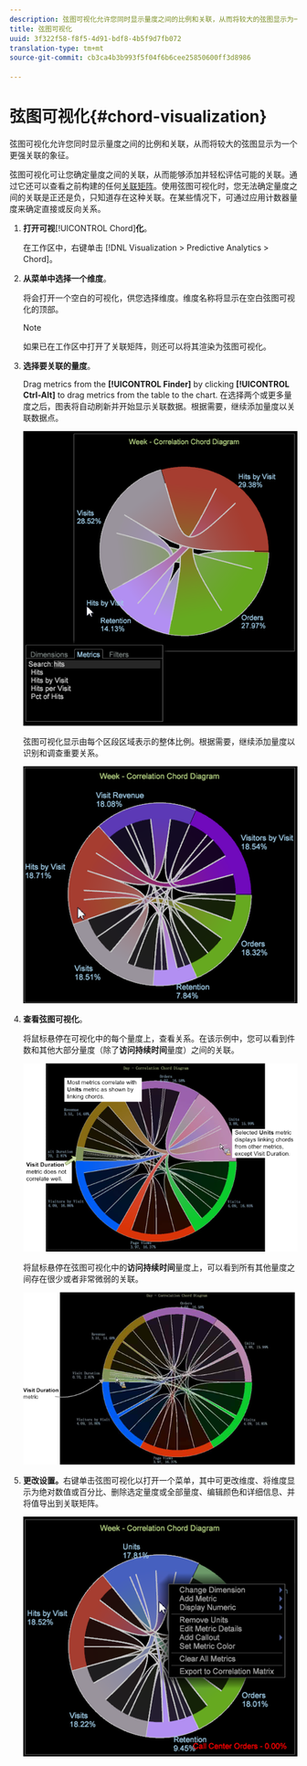 ```yaml
---
description: 弦图可视化允许您同时显示量度之间的比例和关联，从而将较大的弦图显示为一个更强关联的象征。
title: 弦图可视化
uuid: 3f322f58-f8f5-4d91-bdf8-4b5f9d7fb072
translation-type: tm+mt
source-git-commit: cb3ca4b3b993f5f04f6b6cee25850600ff3d8986

---
```



# 弦图可视化{#chord-visualization}

弦图可视化允许您同时显示量度之间的比例和关联，从而将较大的弦图显示为一个更强关联的象征。

弦图可视化可让您确定量度之间的关联，从而能够添加并轻松评估可能的关联。通过它还可以查看之前构建的任何[关联矩阵](https://docs.adobe.com/content/help/en/data-workbench/using/client/analysis-visualizations/correlation-analysis/c-correlation-analysis.html)。使用弦图可视化时，您无法确定量度之间的关联是正还是负，只知道存在这种关联。在某些情况下，可通过应用计数器量度来确定直接或反向关系。

1. **打开可视&#x200B;**[!UICONTROL Chord]**化**。

   在工作区中，右键单击 [!DNL Visualization > Predictive Analytics > Chord]。

1. **从菜单中选择一个维度**。

   将会打开一个空白的可视化，供您选择维度。维度名称将显示在空白弦图可视化的顶部。

   >[!NOTE]
   >
   >如果已在工作区中打开了关联矩阵，则还可以将其渲染为弦图可视化。

1. **选择要关联的量度**。

   Drag metrics from the **[!UICONTROL Finder]** by clicking **[!UICONTROL Ctrl-Alt]** to drag metrics from the table to the chart. 在选择两个或更多量度之后，图表将自动刷新并开始显示关联数据。根据需要，继续添加量度以关联数据点。

   ![](assets/chord_drag_metric.png)

   弦图可视化显示由每个区段区域表示的整体比例。根据需要，继续添加量度以识别和调查重要关系。

   ![](assets/chord_selected.png)

1. **查看弦图可视化**。

   将鼠标悬停在可视化中的每个量度上，查看关系。在该示例中，您可以看到件数和其他大部分量度（除了&#x200B;**访问持续时间**&#x200B;量度）之间的关联。

   ![](assets/chord_visualization_1.png)

   将鼠标悬停在弦图可视化中的&#x200B;**访问持续时间**&#x200B;量度上，可以看到所有其他量度之间存在很少或者非常微弱的关联。

   ![](assets/chord_visualization_2.png)

1. **更改设置。**&#x200B;右键单击弦图可视化以打开一个菜单，其中可更改维度、将维度显示为绝对数值或百分比、删除选定量度或全部量度、编辑颜色和详细信息、并将值导出到关联矩阵。

   ![](assets/chord_menu.png)

